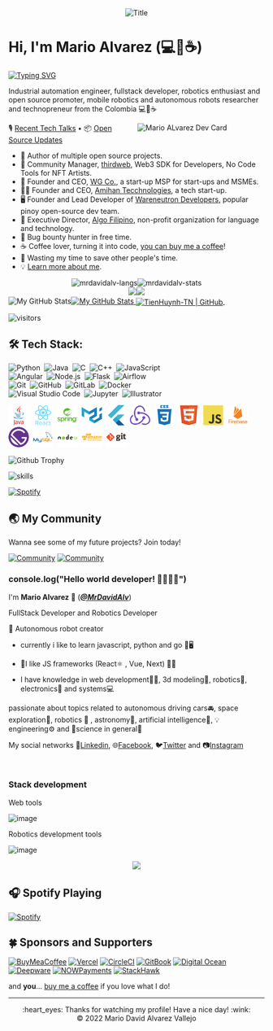 <div align="center"><img src="https://readme-typing-svg.herokuapp.com?font=Architects+Daughter&color=%2338C2FF&size=50&center=true&vCenter=true&height=60&width=600&lines=Hey!+I'm+MrDavidAlv;Welcome+to+my+profile!" alt="Title"></img></div>


# Hi, I'm Mario Alvarez (💻💖☕)


[![Typing SVG](https://readme-typing-svg.herokuapp.com?font=comfortaa&color=016EEA&size=24&width=500&lines=FullStack+Developer;Autonomous+robot+creator)](https://git.io/typing-svg)


Industrial automation engineer, fullstack developer, robotics enthusiast and open source promoter, mobile robotics and autonomous robots researcher and technopreneur from the Colombia 💻💖☕

<!-- markdownlint-disable MD033 -->
<a href="https://app.daily.dev/DailyDevTips"><img src="https://github.com/mrdavidalv/mrdavidalv/blob/main/devcard.svg" width="250" align="right" alt="Mario ALvarez Dev Card"/></a>
<!-- markdownlint-enable MD033 -->

🎙 [Recent Tech Talks](https://work.mrdavidalv.com/mrdavidalv/collections/1284) • 📦 [Open Source Updates](https://work.mrdavidalv.com/mrdavidalv/collections/1194)

- 💝 Author of multiple open source projects.
- 💼 Community Manager, [thirdweb](https://github.com/mrdavidalv), Web3 SDK for Developers, No Code Tools for NFT Artists.
- 💼 Founder and CEO, [WG Co.](https://github.com/mrdavidalv), a start-up MSP for start-ups and MSMEs.
- 👨‍🔬 Founder and CEO, [Amihan Tecchnologies](https://github.com/mrdavidalv), a tech start-up.
- 🖥️ Founder and Lead Developer of [Wareneutron Developers](https://github.com/mrdavidalv), popular pinoy open-source dev team.
- 💞 Executive Director, [Algo Filipino](https://github.com/mrdavidalv), non-profit organization for language and technology.
- 🔏 Bug bounty hunter in free time.
- ☕ Coffee lover, turning it into code, [you can buy me a coffee](https://buymeacoff.ee/mrdavidalv)!
- 🎯 Wasting my time to save other people's time.
- 💡 [Learn more about me](https://bio.link/mrdavidalv).



 
 
 <div align="center">
<img height="150em" src="https://github-readme-stats.vercel.app/api/top-langs/?username=mrdavidalv&layout=compact&show_icon=true&theme=algolia&hide_border=true" alt="mrdavidalv-langs"/><img height="150em" src="https://github-readme-stats.vercel.app/api/?username=mrdavidalv&layout=compact&show_icon=true&theme=algolia&hide_border=true" alt="mrdavidalv-stats"/>
</div>
<div align="center">
  <img src="http://github-readme-streak-stats.herokuapp.com?user=mrdavidalv&theme=algolia&background=0d1117&hide_border=true" /><img src="https://activity-graph.herokuapp.com/graph?username=mrdavidalv&theme=react-dark&hide_border=true"/>
</div>
<span>
<img src="https://raw.githubusercontent.com/mrdavidalv/mrdavidalv/output/github-contribution-grid-snake-default.svg#gh-light-mode-only" alt="My GitHub Stats"/></a><a href="https://github.com/mrdavidalv#gh-dark-mode-only"><img src="https://raw.githubusercontent.com/vaibhavvikas/vaibhavvikas/output/github-contribution-grid-snake-dark.svg#gh-dark-mode-only&width=30%" alt="My GitHub Stats"/></span>


  

 <a href="https://profile-summary-for-github.herokuapp.com/user/mrdavidalv" target="_blank">
    <img align="center" alt="TienHuynh-TN | GitHub" width="26px" src="https://upload.wikimedia.org/wikipedia/commons/thumb/a/ae/Github-desktop-logo-symbol.svg/1024px-Github-desktop-logo-symbol.svg.png" />
  </a> &nbsp;&nbsp;
  
  



![visitors](https://visitor-badge.laobi.icu/badge?page_id=isupersky.isupersky)

## 🛠️ Tech Stack:
![Python](https://img.shields.io/badge/-Python-555?style=flat&logo=python)&nbsp;
![Java](https://img.shields.io/badge/-Java-555?style=flat&logo=Java&logoColor=FFA518)&nbsp;
![C](https://img.shields.io/badge/-C-555?style=flat&logo=C&logoColor=A8B9CC)&nbsp;
![C++](https://img.shields.io/badge/-C++-555?style=flat&logo=C%2B%2B&logoColor=fff)&nbsp;
![JavaScript](https://img.shields.io/badge/-JavaScript-555?style=flat&logo=javascript)\
![Angular](https://img.shields.io/badge/-Angular-555?style=flat&logo=angular)&nbsp;
![Node.js](https://img.shields.io/badge/-Node.js-555?style=flat&logo=node.js)&nbsp;
![Flask](https://img.shields.io/badge/-Flask-555?style=flat&logo=flask)&nbsp;
![Airflow](https://img.shields.io/badge/-Apache_Airflow-555?style=flat&logo=Apache-Airflow)\
![Git](https://img.shields.io/badge/-Git-555?style=flat&logo=git)&nbsp;
![GitHub](https://img.shields.io/badge/-GitHub-555?style=flat&logo=github)&nbsp;
![GitLab](https://img.shields.io/badge/-GitLab-555?style=flat&logo=gitlab)&nbsp;
![Docker](https://img.shields.io/badge/-Docker-555?style=flat&logo=Docker)\
![Visual Studio Code](https://img.shields.io/badge/-Visual%20Studio%20Code-555?style=flat&logo=visual-studio-code&logoColor=007ACC)&nbsp;
![Jupyter](https://img.shields.io/badge/-Jupyter-555?style=flat&logo=jupyter)&nbsp;
![Illustrator](https://img.shields.io/badge/-Illustrator-555?style=flat&logo=adobe-illustrator)&nbsp;

<div>
  <img src="https://github.com/devicons/devicon/blob/master/icons/java/java-original-wordmark.svg" title="Java" alt="Java" width="40" height="40"/>&nbsp;
  <img src="https://github.com/devicons/devicon/blob/master/icons/react/react-original-wordmark.svg" title="React" alt="React" width="40" height="40"/>&nbsp;
  <img src="https://github.com/devicons/devicon/blob/master/icons/spring/spring-original-wordmark.svg" title="Spring" alt="Spring" width="40" height="40"/>&nbsp;
  <img src="https://github.com/devicons/devicon/blob/master/icons/materialui/materialui-original.svg" title="Material UI" alt="Material UI" width="40" height="40"/>&nbsp;
  <img src="https://github.com/devicons/devicon/blob/master/icons/flutter/flutter-original.svg" title="Flutter" alt="Flutter" width="40" height="40"/>&nbsp;
  <img src="https://github.com/devicons/devicon/blob/master/icons/redux/redux-original.svg" title="Redux" alt="Redux " width="40" height="40"/>&nbsp;
  <img src="https://github.com/devicons/devicon/blob/master/icons/css3/css3-plain-wordmark.svg"  title="CSS3" alt="CSS" width="40" height="40"/>&nbsp;
  <img src="https://github.com/devicons/devicon/blob/master/icons/html5/html5-original.svg" title="HTML5" alt="HTML" width="40" height="40"/>&nbsp;
  <img src="https://github.com/devicons/devicon/blob/master/icons/javascript/javascript-original.svg" title="JavaScript" alt="JavaScript" width="40" height="40"/>&nbsp;
  <img src="https://github.com/devicons/devicon/blob/master/icons/firebase/firebase-plain-wordmark.svg" title="Firebase" alt="Firebase" width="40" height="40"/>&nbsp;
  <img src="https://github.com/devicons/devicon/blob/master/icons/gatsby/gatsby-original.svg" title="Gatsby"  alt="Gatsby" width="40" height="40"/>&nbsp;
  <img src="https://github.com/devicons/devicon/blob/master/icons/mysql/mysql-original-wordmark.svg" title="MySQL"  alt="MySQL" width="40" height="40"/>&nbsp;
  <img src="https://github.com/devicons/devicon/blob/master/icons/nodejs/nodejs-original-wordmark.svg" title="NodeJS" alt="NodeJS" width="40" height="40"/>&nbsp;
  <img src="https://github.com/devicons/devicon/blob/master/icons/amazonwebservices/amazonwebservices-plain-wordmark.svg" title="AWS" alt="AWS" width="40" height="40"/>&nbsp;
  <img src="https://github.com/devicons/devicon/blob/master/icons/git/git-original-wordmark.svg" title="Git" **alt="Git" width="40" height="40"/>
</div>





![Github Trophy](https://github-profile-trophy.vercel.app/?username=mrdavidalv&width="40"&height="40")

![skills](https://skillicons.dev/icons?i=html,css,sass,js,ts,php,wordpress,nodejs,vue,react,mongodb,mysql,py,vim,docker,kubernetes,md,git,figma,bash,cloudflare,jquery,nginx,vscode&theme=light)


[![Spotify](https://readme-spotify.warengonzaga.com/api/spotify)](https://open.spotify.com/user/vmt7lpqdatuelp2chw7ur2p2l)




## 🌏 My Community

Wanna see some of my future projects? Join today!

[![Community](https://discordapp.com/api/guilds/659684980137656340/widget.png?style=banner2)](https://wrngnz.ga/discord) [![Community](https://discordapp.com/api/guilds/694612151444439081/widget.png?style=banner2)](https://wareneutron.com/discord)


### console.log("Hello world developer! :hugs::muscle:🤓:seedling:")

I'm **Mario Alvarez** :wave: (***[@MrDavidAlv](https://mrdavidalv.github.io/MrDavidAlv/ "CV Mario David Alvarez")***) 

FullStack Developer and Robotics Developer 

🤖 Autonomous robot creator


*  currently i like to learn javascript, python and go :dart:🖥️ 

* 	:space_invader:I like JS frameworks (React⚛ , Vue, Next) 👨‍💻

* I have knowledge in web development👨‍💻, 3d modeling:nazar_amulet:, robotics:robot:, electronics:electric_plug: and systems:computer: 

passionate about topics related to 	autonomous driving cars:oncoming_automobile:, space exploration:rocket:, robotics	:mechanical_arm: , astronomy:telescope:, artificial intelligence:space_invader:, :bulb:engineering:gear: and :microscope:science in general:dna:

My social networks :briefcase:[Linkedin](https://www.linkedin.com/in/mrdavidalv/ "Linkedin profile"), :globe_with_meridians:[Facebook](https://www.facebook.com/mrdavidalv "Facebook profile"), 🐦[Twitter](https://www.twitter.com/mrdavidalv "Twitter profile") and 📷[Instagram](https://www.instagram.com/mrdavidalv "Instagram account")



<br>
  
### Stack development 

Web tools

![image](https://user-images.githubusercontent.com/44630882/163710732-0fc57108-2e5d-4f95-8bec-32bb49191428.png)


Robotics development tools

![image](https://user-images.githubusercontent.com/44630882/163710814-e83c41d2-2f55-4bf3-9f03-2179dd767e20.png)
  
<div id="header" align="center">
  <img src="https://media.giphy.com/media/M9gbBd9nbDrOTu1Mqx/giphy.gif" width="100"/>
</div>


  

## 🎧 Spotify Playing

[![Spotify](https://readme-spotify.warengonzaga.com/api/spotify)](https://open.spotify.com/user/vmt7lpqdatuelp2chw7ur2p2l)





## 🍀 Sponsors and Supporters

[![BuyMeaCoffee](https://img.shields.io/badge/Buymeacoffee-%23FFDD00.svg?&style=for-the-badge&logo=buy-me-a-coffee&logoColor=black)](https://buymeacoff.ee/warengonzaga) [![Vercel](https://img.shields.io/badge/Vercel-%23000.svg?&style=for-the-badge&logo=vercel&logoColor=white)](https://vercel.com) [![CircleCI](https://img.shields.io/badge/CircleCI-%23000.svg?&style=for-the-badge&logo=CircleCI&logoColor=white)](https://vercel.com) [![GitBook](https://img.shields.io/badge/GitBook-%233884FF.svg?&style=for-the-badge&logo=gitbook&logoColor=white)](https://gitbook.io) [![Digital Ocean](https://img.shields.io/badge/Digital%20Ocean-%230080ff.svg?&style=for-the-badge&logo=digitalocean&logoColor=white)](https://digitalocean.com) [![Deepware](https://img.shields.io/badge/deepware-%23cb2653.svg?&style=for-the-badge&logoColor=white)](https://deepware.ai/) [![NOWPayments](https://img.shields.io/badge/NOWPayments-%2364ACFF.svg?&style=for-the-badge&logoColor=white)](https://nowpayments.io) [![StackHawk](https://img.shields.io/badge/Stackhawk-%2300CBC6.svg?&style=for-the-badge&logoColor=white)](https://stackhawk.com)

and **you**... [buy me a coffee](https://bmc.xyz/warengonzaga) if you love what I do!

---




	
<div align="center">
  :heart_eyes: Thanks for watching my profile! Have a nice day! :wink: <br/>
  &copy; 2022 Mario David Alvarez Vallejo
</div>
